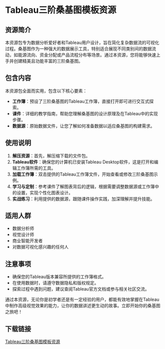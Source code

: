 # Tableau三阶桑基图模板资源

## 资源简介

本资源包专为数据分析爱好者和Tableau用户设计，旨在简化复杂数据流的可视化过程。桑基图作为一种强大的数据展示工具，特别适合展现不同类别间的数据流动，如能源流向、资金分配或产品流程分布等场景。通过本资源，您将能够快速上手并创建精美且功能丰富的三阶桑基图。

## 包含内容

本资源包全面而实用，包含以下核心要素：
- **工作簿**：预设了三阶桑基图的Tableau工作簿，直接打开即可进行交互式探索。
- **课件**：详细的教学指南，帮助您理解桑基图的设计原理及在Tableau中的实现步骤。
- **数据源**：原始数据文件，让您了解如何准备数据以适应桑基图的构建需求。

## 使用说明

1. **解压资源**：首先，解压缩下载的文件包。
2. **Tableau软件**：确保您的计算机已安装Tableau Desktop软件，这是打开和编辑工作簿所需的工具。
3. **加载工作簿**：双击提供的Tableau工作簿文件，开始查看或修改三阶桑基图示例。
4. **学习与定制**：参考课件了解图表背后的逻辑，根据需要调整数据源或工作簿中的设置，实现个性化图表设计。
5. **实战练习**：利用提供的数据源，跟随课件操作实践，加深理解并提升技能。

## 适用人群

- 数据分析师
- 视觉设计师
- 商业智能开发者
- 对数据可视化感兴趣的任何人

## 注意事项

- 确保您的Tableau版本兼容所提供的工作簿格式。
- 在使用数据时，请遵守数据隐私和版权规定。
- 探索过程中遇到问题，建议查阅Tableau官方文档或参与相关社区交流。

通过本资源，无论你是初学者还是有一定经验的用户，都能有效地掌握在Tableau中制作高级视觉效果的能力，让你的数据讲述更生动的故事。立即开始你的桑基图之旅吧！

## 下载链接

[Tableau三阶桑基图模板资源](https://pan.quark.cn/s/b48fda974004)
